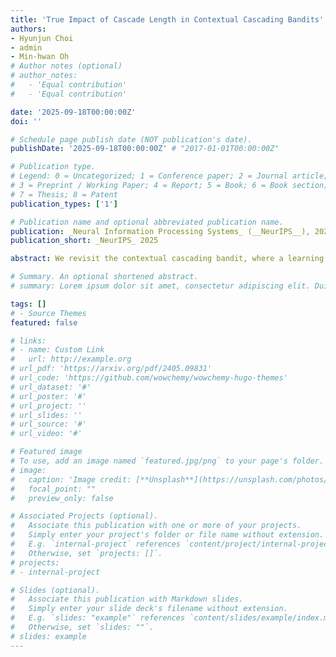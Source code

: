 ```yaml
---
title: 'True Impact of Cascade Length in Contextual Cascading Bandits'
authors:
- Hyunjun Choi
- admin
- Min-hwan Oh
# Author notes (optional)
# author_notes:
#   - 'Equal contribution'
#   - 'Equal contribution'

date: '2025-09-18T00:00:00Z'
doi: ''

# Schedule page publish date (NOT publication's date).
publishDate: '2025-09-18T00:00:00Z' # "2017-01-01T00:00:00Z"

# Publication type.
# Legend: 0 = Uncategorized; 1 = Conference paper; 2 = Journal article;
# 3 = Preprint / Working Paper; 4 = Report; 5 = Book; 6 = Book section;
# 7 = Thesis; 8 = Patent
publication_types: ['1']

# Publication name and optional abbreviated publication name.
publication: _Neural Information Processing Systems_ (__NeurIPS__), 2025 
publication_short: _NeurIPS_ 2025

abstract: We revisit the contextual cascading bandit, where a learning agent recommends an ordered list ($\text{\textit{cascade}}$) of items and a user scans the list sequentially, stopping at the first attractive item. Although cascading bandits underpin various search and recommendation engines, the role of the cascade length $K$ in shaping regret has remained ambiguous. Contrary to prior results that regret grows with $K$, we prove that in the contextual setting it actually $\text{\textit{decreases}}$ once $K$ is large enough. Leveraging this insight, we design a new upper-confidence-bound algorithm built on online mirror descent that attains the sharpest known regret upper bound, $\tilde{\mathcal{O}}\bigl(K\bar{p}^{K-1} d \sqrt{T}\bigr)$ for contextual cascading bandits. To complement this new regret upper bound, we match it with a lower bound of $\Omega \bigl(K\underline{p}^{K-1} d \sqrt{T}\bigr)$, where $0 \leq \underline{p} \leq \bar{p} < 1$. Together, these results fully characterize how regret truly scales with $K$ and close the theoretical gap for contextual cascading bandits. Finally, extensive experiments validate our theoretical results and show the effectiveness of our proposed method.

# Summary. An optional shortened abstract.
# summary: Lorem ipsum dolor sit amet, consectetur adipiscing elit. Duis posuere tellus ac convallis placerat. Proin tincidunt magna sed ex sollicitudin condimentum.

tags: []
# - Source Themes
featured: false

# links:
# - name: Custom Link
#   url: http://example.org
# url_pdf: 'https://arxiv.org/pdf/2405.09831'  
# url_code: 'https://github.com/wowchemy/wowchemy-hugo-themes'
# url_dataset: '#'
# url_poster: '#'
# url_project: ''
# url_slides: ''
# url_source: '#'
# url_video: '#'

# Featured image
# To use, add an image named `featured.jpg/png` to your page's folder. 
# image:
#   caption: 'Image credit: [**Unsplash**](https://unsplash.com/photos/s9CC2SKySJM)'
#   focal_point: ""
#   preview_only: false

# Associated Projects (optional).
#   Associate this publication with one or more of your projects.
#   Simply enter your project's folder or file name without extension.
#   E.g. `internal-project` references `content/project/internal-project/index.md`.
#   Otherwise, set `projects: []`.
# projects:
# - internal-project

# Slides (optional).
#   Associate this publication with Markdown slides.
#   Simply enter your slide deck's filename without extension.
#   E.g. `slides: "example"` references `content/slides/example/index.md`.
#   Otherwise, set `slides: ""`.
# slides: example
---
```


<!-- {{% callout note %}}
Create your slides in Markdown - click the *Slides* button to check out the example.
{{% /callout %}}

Supplementary notes can be added here, including [code, math, and images](https://wowchemy.com/docs/writing-markdown-latex/). -->
